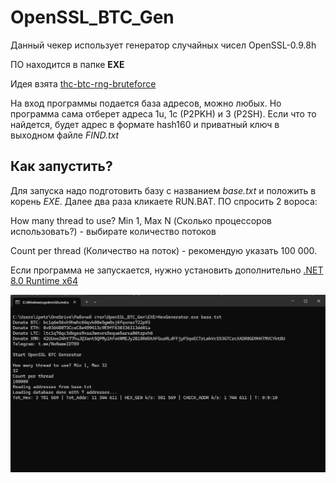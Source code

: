 # OpenSSL_BTC_Gen
Данный чекер использует генератор случайных чисел OpenSSL-0.9.8h

ПО находится в папке **EXE**

Идея взята [thc-btc-rng-bruteforce](https://github.com/hackerschoice/thc-btc-rng-bruteforce)

На вход программы подается база адресов, можно любых. Но программа сама отберет адреса 1u, 1c (P2PKH) и 3 (P2SH).
Если что то найдется, будет адрес в формате hash160 и приватный ключ в выходном файле _FIND.txt_
## Как запустить?
Для запуска надо подготовить базу с названием _base.txt_ и положить в корень _EXE_. Далее два раза кликаете RUN.BAT.
ПО спросить 2 вороса:

How many thread to use? Min 1, Max N (Сколько процессоров использовать?) - выбирате количество потоков

Count per thread (Количество на поток) - рекомендую указать 100 000.

Если программа не запускается, нужно установить дополнительно [.NET 8.0 Runtime x64](https://dotnet.microsoft.com/en-us/download/dotnet/thank-you/runtime-8.0.10-windows-x64-installer)

![ПО](image.png)
